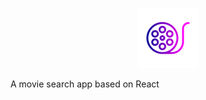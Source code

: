 <p align="center">
 <img src= "src/assets/movie.png">
</p>

<p align="center"><h1MovieTime</h1></p>


A movie search app based on React
